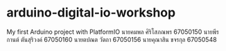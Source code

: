 # arduino-digital-io-workshop
My first Arduino project with PlatformIO
นายคมพล ศิริโสภณพร 67050150
นายพีรกานต์ ตันสุริวงค์ 67050160
นายตปณต วัตถา 67050156
นายคุณาสิน ขจรกุล 67050548
